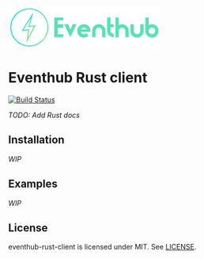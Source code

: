 <p>
<img width="308" height="85" src="./docs/images/eventhub-logo.png" />
</p>

Eventhub Rust client
===

[![Build Status](https://travis-ci.com/fredrikstave/eventhub-rust-client.svg?branch=master)](https://travis-ci.com/fredrikstave/eventhub-rust-client)

*TODO: Add Rust docs*

## Installation

*WIP*

## Examples

*WIP*

## License

eventhub-rust-client is licensed under MIT. See [LICENSE](https://github.com/fredrikstave/eventhub-rust-client/blob/master/LICENSE).